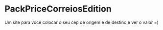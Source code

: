 # PackPriceCorreiosEdition
Um site para você colocar o seu cep de origem e de destino e ver o valor =)
